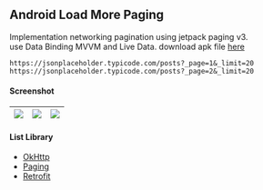 ## Android Load More Paging ##

Implementation networking pagination using jetpack paging v3.  
use Data Binding MVVM and Live Data. download apk file [here](https://www.dropbox.com/s/cw5d9jnynpyao81)

```
https://jsonplaceholder.typicode.com/posts?_page=1&_limit=20
https://jsonplaceholder.typicode.com/posts?_page=2&_limit=20
```

#### Screenshot ####
| ![](https://images2.imgbox.com/80/e2/Usqrflq6_o.png) | ![](https://images2.imgbox.com/62/12/OHh5zpXH_o.png) | ![](https://images2.imgbox.com/1b/f9/xlrZI2Vv_o.png) |
| :---: | :---: | :---: |

#### List Library ####
- [OkHttp](https://github.com/square/okhttp)
- [Paging](https://developer.android.com/topic/libraries/architecture/paging/v3-overview)
- [Retrofit](https://github.com/square/retrofit)